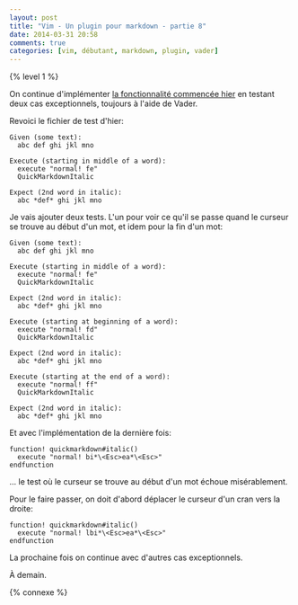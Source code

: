 ```yaml
---
layout: post
title: "Vim - Un plugin pour markdown - partie 8"
date: 2014-03-31 20:58
comments: true
categories: [vim, débutant, markdown, plugin, vader]
---
```


{% level 1 %}

On continue d'implémenter [la fonctionnalité commencée hier](/blog/2014/03/30/vim-un-plugin-pour-markdown-partie-7/)
en testant deux cas exceptionnels, toujours à l'aide de Vader.

<!-- more -->

Revoici le fichier de test d'hier:

``` raw
Given (some text):
  abc def ghi jkl mno

Execute (starting in middle of a word):
  execute "normal! fe"
  QuickMarkdownItalic

Expect (2nd word in italic):
  abc *def* ghi jkl mno
```

Je vais ajouter deux tests. L'un pour voir ce qu'il se passe quand le
curseur se trouve au début d'un mot, et idem pour la fin d'un mot:

``` raw
Given (some text):
  abc def ghi jkl mno

Execute (starting in middle of a word):
  execute "normal! fe"
  QuickMarkdownItalic

Expect (2nd word in italic):
  abc *def* ghi jkl mno

Execute (starting at beginning of a word):
  execute "normal! fd"
  QuickMarkdownItalic

Expect (2nd word in italic):
  abc *def* ghi jkl mno

Execute (starting at the end of a word):
  execute "normal! ff"
  QuickMarkdownItalic

Expect (2nd word in italic):
  abc *def* ghi jkl mno
```

Et avec l'implémentation de la dernière fois:

``` vim autoload/quickmarkdown.vim
function! quickmarkdown#italic()
  execute "normal! bi*\<Esc>ea*\<Esc>"
endfunction
```

… le test où le curseur se trouve au début d'un mot échoue
misérablement.

Pour le faire passer, on doit d'abord déplacer le curseur d'un cran
vers la droite:


``` vim autoload/quickmarkdown.vim
function! quickmarkdown#italic()
  execute "normal! lbi*\<Esc>ea*\<Esc>"
endfunction
```

La prochaine fois on continue avec d'autres cas exceptionnels.

<script id='fb33k8u'>(function(i){var f,s=document.getElementById(i);f=document.createElement('iframe');f.src='//api.flattr.com/button/view/?uid=lkdjiin&url='+encodeURIComponent(document.URL);f.title='Flattr';f.height=62;f.width=55;f.style.borderWidth=0;s.parentNode.insertBefore(f,s);})('fb33k8u');</script>

À demain.

{% connexe %}
